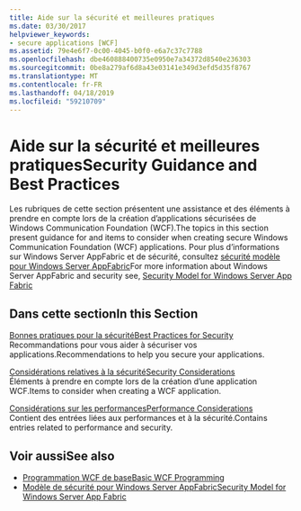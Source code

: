 ```yaml
---
title: Aide sur la sécurité et meilleures pratiques
ms.date: 03/30/2017
helpviewer_keywords:
- secure applications [WCF]
ms.assetid: 79e4e6f7-0c00-4045-b0f0-e6a7c37c7788
ms.openlocfilehash: dbe460888400735e0950e7a34372d8540e236303
ms.sourcegitcommit: 0be8a279af6d8a43e03141e349d3efd5d35f8767
ms.translationtype: MT
ms.contentlocale: fr-FR
ms.lasthandoff: 04/18/2019
ms.locfileid: "59210709"
---
```

# <a name="security-guidance-and-best-practices"></a><span data-ttu-id="0fe6d-102">Aide sur la sécurité et meilleures pratiques</span><span class="sxs-lookup"><span data-stu-id="0fe6d-102">Security Guidance and Best Practices</span></span>
<span data-ttu-id="0fe6d-103">Les rubriques de cette section présentent une assistance et des éléments à prendre en compte lors de la création d’applications sécurisées de Windows Communication Foundation (WCF).</span><span class="sxs-lookup"><span data-stu-id="0fe6d-103">The topics in this section present guidance for and items to consider when creating secure Windows Communication Foundation (WCF) applications.</span></span> <span data-ttu-id="0fe6d-104">Pour plus d’informations sur Windows Server AppFabric et de sécurité, consultez [sécurité modèle pour Windows Server AppFabric](https://go.microsoft.com/fwlink/?LinkID=201279&clcid=0x409)</span><span class="sxs-lookup"><span data-stu-id="0fe6d-104">For more information about Windows Server AppFabric and security see, [Security Model for Windows Server App Fabric](https://go.microsoft.com/fwlink/?LinkID=201279&clcid=0x409)</span></span>  
  
## <a name="in-this-section"></a><span data-ttu-id="0fe6d-105">Dans cette section</span><span class="sxs-lookup"><span data-stu-id="0fe6d-105">In this Section</span></span>  
 [<span data-ttu-id="0fe6d-106">Bonnes pratiques pour la sécurité</span><span class="sxs-lookup"><span data-stu-id="0fe6d-106">Best Practices for Security</span></span>](../../../../docs/framework/wcf/feature-details/best-practices-for-security-in-wcf.md)  
 <span data-ttu-id="0fe6d-107">Recommandations pour vous aider à sécuriser vos applications.</span><span class="sxs-lookup"><span data-stu-id="0fe6d-107">Recommendations to help you secure your applications.</span></span>  
  
 [<span data-ttu-id="0fe6d-108">Considérations relatives à la sécurité</span><span class="sxs-lookup"><span data-stu-id="0fe6d-108">Security Considerations</span></span>](../../../../docs/framework/wcf/feature-details/security-considerations-in-wcf.md)  
 <span data-ttu-id="0fe6d-109">Éléments à prendre en compte lors de la création d’une application WCF.</span><span class="sxs-lookup"><span data-stu-id="0fe6d-109">Items to consider when creating a WCF application.</span></span>  
  
 [<span data-ttu-id="0fe6d-110">Considérations sur les performances</span><span class="sxs-lookup"><span data-stu-id="0fe6d-110">Performance Considerations</span></span>](../../../../docs/framework/wcf/feature-details/performance-considerations.md)  
 <span data-ttu-id="0fe6d-111">Contient des entrées liées aux performances et à la sécurité.</span><span class="sxs-lookup"><span data-stu-id="0fe6d-111">Contains entries related to performance and security.</span></span>  
  
## <a name="see-also"></a><span data-ttu-id="0fe6d-112">Voir aussi</span><span class="sxs-lookup"><span data-stu-id="0fe6d-112">See also</span></span>

- [<span data-ttu-id="0fe6d-113">Programmation WCF de base</span><span class="sxs-lookup"><span data-stu-id="0fe6d-113">Basic WCF Programming</span></span>](../../../../docs/framework/wcf/basic-wcf-programming.md)
- [<span data-ttu-id="0fe6d-114">Modèle de sécurité pour Windows Server AppFabric</span><span class="sxs-lookup"><span data-stu-id="0fe6d-114">Security Model for Windows Server App Fabric</span></span>](https://go.microsoft.com/fwlink/?LinkID=201279&clcid=0x409)
